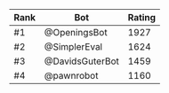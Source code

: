 Rank|Bot|Rating
---|---|---
#1|@OpeningsBot|1927
#2|@SimplerEval|1624
#3|@DavidsGuterBot|1459
#4|@pawnrobot|1160
